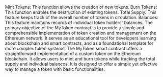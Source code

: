 Mint Tokens: This function allows the creation of new tokens. 
Burn Tokens: This function enables the destruction of existing tokens. 
Total Supply: This feature keeps track of the overall number of tokens in circulation.
Balances: This feature maintains records of individual token holders' balances.
The primary objective of the MyToken contract is to provide a simple and comprehensible implementation of token creation and management on the Ethereum network. It serves as an educational tool for developers learning about blockchain and smart contracts, and as a foundational template for more complex token systems. The MyToken smart contract offers a straightforward implementation of a custom token on the Ethereum blockchain. It allows users to mint and burn tokens while tracking the total supply and individual balances. It is designed to offer a simple yet effective way to manage a token with basic functionalities.
